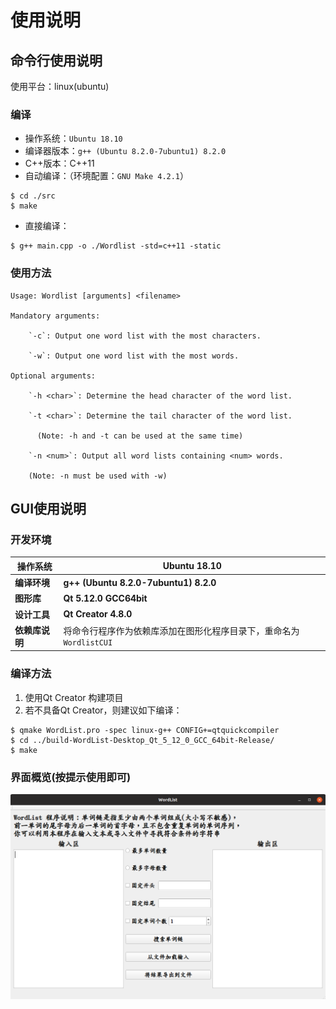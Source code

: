 # 使用说明



## 命令行使用说明

使用平台：linux(ubuntu)

### 编译

- 操作系统：`Ubuntu 18.10`
- 编译器版本：`g++ (Ubuntu 8.2.0-7ubuntu1) 8.2.0`
- C++版本：C++11
- 自动编译：（环境配置：`GNU Make 4.2.1`）

```shell
$ cd ./src
$ make
```

- 直接编译：

```shell
$ g++ main.cpp -o ./Wordlist -std=c++11 -static
```



### 使用方法
```shell
Usage: Wordlist [arguments] <filename>

Mandatory arguments:

	`-c`: Output one word list with the most characters.

	`-w`: Output one word list with the most words.

Optional arguments:   

	`-h <char>`: Determine the head character of the word list. 

	`-t <char>`: Determine the tail character of the word list.

	  (Note: -h and -t can be used at the same time)

	`-n <num>`: Output all word lists containing <num> words.

	(Note: -n must be used with -w)
```


## GUI使用说明

### 开发环境

| 操作系统       | Ubuntu 18.10                                                 |
| -------------- | ------------------------------------------------------------ |
| **编译环境**   | **g++ (Ubuntu 8.2.0-7ubuntu1) 8.2.0**                        |
| **图形库**     | **Qt 5.12.0 GCC64bit**                                       |
| **设计工具**   | **Qt Creator 4.8.0**                                         |
| **依赖库说明** | 将命令行程序作为依赖库添加在图形化程序目录下，重命名为`WordlistCUI` |



### 编译方法

1. 使用Qt Creator 构建项目
2. 若不具备Qt Creator，则建议如下编译：

```shell
$ qmake WordList.pro -spec linux-g++ CONFIG+=qtquickcompiler
$ cd ../build-WordList-Desktop_Qt_5_12_0_GCC_64bit-Release/
$ make
```



### 界面概览(按提示使用即可)

![](./GUI.png)

